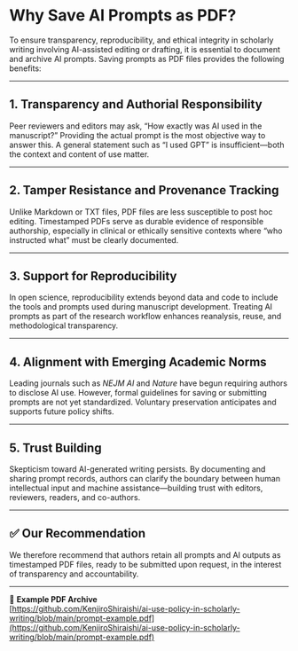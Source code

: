 # Why Save AI Prompts as PDF?

To ensure transparency, reproducibility, and ethical integrity in scholarly writing involving AI-assisted editing or drafting, it is essential to document and archive AI prompts. Saving prompts as PDF files provides the following benefits:

---

## 1. Transparency and Authorial Responsibility

Peer reviewers and editors may ask, “How exactly was AI used in the manuscript?” Providing the actual prompt is the most objective way to answer this. A general statement such as “I used GPT” is insufficient—both the context and content of use matter.

---

## 2. Tamper Resistance and Provenance Tracking

Unlike Markdown or TXT files, PDF files are less susceptible to post hoc editing. Timestamped PDFs serve as durable evidence of responsible authorship, especially in clinical or ethically sensitive contexts where “who instructed what” must be clearly documented.

---

## 3. Support for Reproducibility

In open science, reproducibility extends beyond data and code to include the tools and prompts used during manuscript development. Treating AI prompts as part of the research workflow enhances reanalysis, reuse, and methodological transparency.

---

## 4. Alignment with Emerging Academic Norms

Leading journals such as *NEJM AI* and *Nature* have begun requiring authors to disclose AI use. However, formal guidelines for saving or submitting prompts are not yet standardized. Voluntary preservation anticipates and supports future policy shifts.

---

## 5. Trust Building

Skepticism toward AI-generated writing persists. By documenting and sharing prompt records, authors can clarify the boundary between human intellectual input and machine assistance—building trust with editors, reviewers, readers, and co-authors.

---

## ✅ Our Recommendation

We therefore recommend that authors retain all prompts and AI outputs as timestamped PDF files, ready to be submitted upon request, in the interest of transparency and accountability.

---

📎 **Example PDF Archive**  
[https://github.com/KenjiroShiraishi/ai-use-policy-in-scholarly-writing/blob/main/prompt-example.pdf](https://github.com/KenjiroShiraishi/ai-use-policy-in-scholarly-writing/blob/main/prompt-example.pdf)
